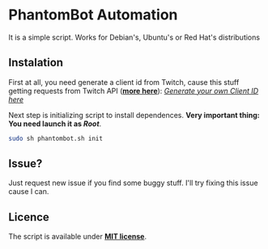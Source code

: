 # PhantomBot Automation
It is a simple script. Works for Debian's, Ubuntu's or Red Hat's distributions

## Instalation

First at all, you need generate a client id from Twitch, cause this stuff getting requests from Twitch API (**[more here](https://blog.twitch.tv/client-id-required-for-kraken-api-calls-afbb8e95f843)**):
*[Generate your own Client ID here](https://www.twitch.tv/kraken/oauth2/clients/new)*

Next step is initializing script to install dependences. **Very important thing: You need launch it as *Root***.

```bash
sudo sh phantombot.sh init
```

## Issue? 
Just request new issue if you find some buggy stuff. I'll try fixing this issue cause I can.

## Licence

The script is available under **[MIT license](./LICENSE)**.
